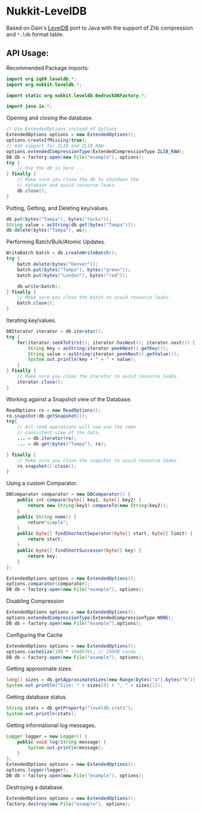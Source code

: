 # Nukkit-LevelDB

Based on Dain's [LevelDB](https://github.com/dain/leveldb) port to Java with the support of Zlib compression
and `*.ldb` format table.

## API Usage:

Recommended Package imports:

```java   
import org.iq80.leveldb.*;
import org.nukkit.leveldb.*;

import static org.nukkit.leveldb.BedrockDBFactory.*;

import java.io.*;
```

Opening and closing the database.

```java   
// Use ExtendedOptions instead of Options
ExtendedOptions options = new ExtendedOptions();
options.createIfMissing(true);
// Add support for ZLIB and ZLIB_RAW
options.extendedCompressionType(ExtendedCompressionType.ZLIB_RAW);
DB db = factory.open(new File("example"), options);
try {
    // Use the db in here....
} finally {
    // Make sure you close the db to shutdown the 
    // database and avoid resource leaks.
    db.close();
}
```

Putting, Getting, and Deleting key/values.

```java   
db.put(bytes("Tampa"), bytes("rocks"));
String value = asString(db.get(bytes("Tampa")));
db.delete(bytes("Tampa"), wo);
```

Performing Batch/Bulk/Atomic Updates.

```java   
WriteBatch batch = db.createWriteBatch();
try {
    batch.delete(bytes("Denver"));
    batch.put(bytes("Tampa"), bytes("green"));
    batch.put(bytes("London"), bytes("red"));

    db.write(batch);
} finally {
    // Make sure you close the batch to avoid resource leaks.
    batch.close();
}
```

Iterating key/values.

```java   
DBIterator iterator = db.iterator();
try {
    for(iterator.seekToFirst(); iterator.hasNext(); iterator.next()) {
        String key = asString(iterator.peekNext().getKey());
        String value = asString(iterator.peekNext().getValue());
        System.out.println(key + " = " + value);
    }
} finally {
    // Make sure you close the iterator to avoid resource leaks.
    iterator.close();
}
```

Working against a Snapshot view of the Database.

```java   
ReadOptions ro = new ReadOptions();
ro.snapshot(db.getSnapshot());
try{
    // All read operations will now use the same 
    // consistent view of the data.
    ... = db.iterator(ro);
    ... = db.get(bytes("Tampa"), ro);

} finally {
    // Make sure you close the snapshot to avoid resource leaks.
    ro.snapshot().close();
}
```

Using a custom Comparator.

```java   
DBComparator comparator = new DBComparator() {
    public int compare(byte[] key1, byte[] key2) {
        return new String(key1).compareTo(new String(key2));
    }
    public String name() {
        return"simple";
    }
    public byte[] findShortestSeparator(byte[] start, byte[] limit) {
        return start;
    }
    public byte[] findShortSuccessor(byte[] key) {
        return key;
    }
};

ExtendedOptions options = new ExtendedOptions();
options.comparator(comparator);
DB db = factory.open(new File("example"), options);
```

Disabling Compression

```java   
ExtendedOptions options = new ExtendedOptions();
options.extendedCompressionType(ExtendedCompressionType.NONE);
DB db = factory.open(new File("example"),options);
```

Configuring the Cache

```java    
ExtendedOptions options = new ExtendedOptions();
options.cacheSize(100 * 1048576); // 100MB cache
DB db = factory.open(new File("example"), options);
```

Getting approximate sizes.

```java   
long[] sizes = db.getApproximateSizes(new Range(bytes("a"),bytes("k")), new Range(bytes("k"),bytes("z")));
System.out.println("Size: " + sizes[0] + ", " + sizes[1]);
```

Getting database status.

```java   
String stats = db.getProperty("leveldb.stats");
System.out.println(stats);
```

Getting informational log messages.

```java   
Logger logger = new Logger() {
    public void log(String message) {
        System.out.println(message);
    }
};
ExtendedOptions options = new ExtendedOptions();
options.logger(logger);
DB db = factory.open(new File("example"), options);
```

Destroying a database.

```java    
ExtendedOptions options = new ExtendedOptions();
factory.destroy(new File("example"), options);
```
